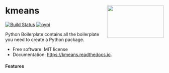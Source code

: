 <h1>kmeans<img src='https://github.com/yngtodd/kmeans/blob/main/img/snek.png' align='right' width='180' height='104'></h1>




[![Build Status](https://travis-ci.com/yngtodd/kmeans.svg?branch=master)](https://travis-ci.com/yngtodd/kmeans)
[![pypi](https://img.shields.io/pypi/v/kmeans.svg)](https://pypi.python.org/pypi/kmeans)


Python Boilerplate contains all the boilerplate you need to create a Python package.


* Free software: MIT license
* Documentation: https://kmeans.readthedocs.io.


#### Features
